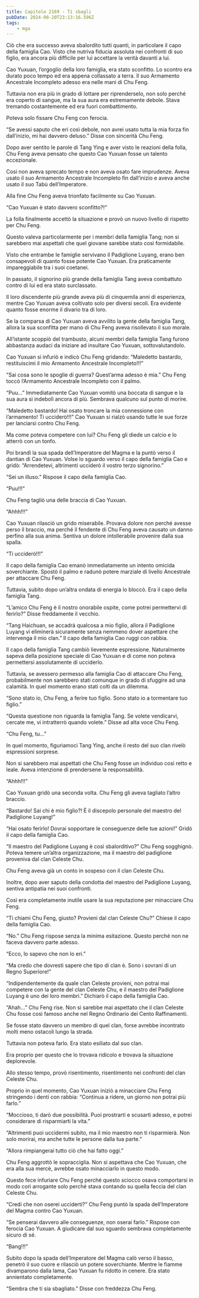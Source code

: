 ```yaml
---
title: Capitolo 2169 - Ti sbagli
pubDate: 2024-08-20T23:13:16.596Z
tags:
    - mga
---
```





Ciò che era successo aveva sbalordito tutti quanti, in particolare il capo della famiglia Cao. Visto che nutriva fiducia assoluta nei confronti di suo figlio, era ancora più difficile per lui accettare la verità davanti a lui.

Cao Yuxuan, l’orgoglio della loro famiglia, era stato sconfitto. Lo scontro era durato poco tempo ed era appena collassato a terra. Il suo Armamento Ancestrale Incompleto adesso era nelle mani di Chu Feng.


Tuttavia non era più in grado di lottare per riprenderselo, non solo perché era coperto di sangue, ma la sua aura era estremamente debole. Stava tremando costantemente ed era fuori combattimento.


Poteva solo fissare Chu Feng con ferocia.


“Se avessi saputo che eri così debole, non avrei usato tutta la mia forza fin dall’inizio, mi hai davvero deluso.” Disse con sincerità Chu Feng.


Dopo aver sentito le parole di Tang Ying e aver visto le reazioni della folla, Chu Feng aveva pensato che questo Cao Yuxuan fosse un talento eccezionale.

Così non aveva sprecato tempo e non aveva osato fare imprudenze. Aveva usato il suo Armamento Ancestrale Incompleto fin dall’inizio e aveva anche usato il suo Tabù dell’Imperatore.


Alla fine Chu Feng aveva trionfato facilmente su Cao Yuxuan.


“Cao Yuxuan è stato davvero sconfitto?!”


La folla finalmente accettò la situazione e provò un nuovo livello di rispetto per Chu Feng.


Questo valeva particolarmente per i membri della famiglia Tang; non si sarebbero mai aspettati che quel giovane sarebbe stato così formidabile.


Visto che entrambe le famiglie servivano il Padiglione Luyang, erano ben consapevoli di quanto fosse potente Cao Yuxuan. Era praticamente impareggiabile tra i suoi coetanei.


In passato, il signorino più grande della famiglia Tang aveva combattuto contro di lui ed era stato surclassato.


Il loro discendente più grande aveva più di cinquemila anni di esperienza, mentre Cao Yuxuan aveva coltivato solo per diversi secoli. Era evidente quanto fosse enorme il divario tra di loro.


Se la comparsa di Cao Yuxuan aveva avvilito la gente della famiglia Tang, allora la sua sconfitta per mano di Chu Feng aveva risollevato il suo morale.


All’istante scoppiò del trambusto, alcuni membri della famiglia Tang furono abbastanza audaci da iniziare ad insultare Cao Yuxuan, sottovalutandolo.


Cao Yuxuan si infuriò e indicò Chu Feng gridando: “Maledetto bastardo, restituiscimi il mio Armamento Ancestrale Incompleto!!!”


“Sai cosa sono le spoglie di guerra? Quest’arma adesso è mia.” Chu Feng toccò l’Armamento Ancestrale Incompleto con il palmo.


“Puu…” Immediatamente Cao Yuxuan vomitò una boccata di sangue e la sua aura si indebolì ancora di più. Sembrava qualcuno sul punto di morire.


“Maledetto bastardo! Hai osato troncare la mia connessione con l’armamento! Ti ucciderò!!!” Cao Yuxuan si rialzò usando tutte le sue forze per lanciarsi contro Chu Feng.


Ma come poteva competere con lui? Chu Feng gli diede un calcio e lo atterrò con un tonfo.


Poi brandì la sua spada dell’Imperatore del Magma e la puntò verso il dantian di Cao Yuxuan. Volse lo sguardo verso il capo della famiglia Cao e gridò: “Arrendetevi, altrimenti ucciderò il vostro terzo signorino.”


“Sei un illuso.” Rispose il capo della famiglia Cao.

“Puu!!!”


Chu Feng tagliò una delle braccia di Cao Yuxuan.

“Ahhh!!!”


Cao Yuxuan rilasciò un grido miserabile. Provava dolore non perché avesse perso il braccio, ma perché il fendente di Chu Feng aveva causato un danno perfino alla sua anima. Sentiva un dolore intollerabile provenire dalla sua spalla.

“Ti ucciderò!!!”


Il capo della famiglia Cao emanò immediatamente un intento omicida soverchiante. Spostò il palmo e radunò potere marziale di livello Ancestrale per attaccare Chu Feng.


Tuttavia, subito dopo un’altra ondata di energia lo bloccò. Era il capo della famiglia Tang.

“L’amico Chu Feng è il nostro onorabile ospite, come potrei permettervi di ferirlo?” Disse freddamente il vecchio.

“Tang Haichuan, se accadrà qualcosa a mio figlio, allora il Padiglione Luyang vi eliminerà sicuramente senza nemmeno dover aspettare che intervenga il mio clan.” Il capo della famiglia Cao ruggì con rabbia.


Il capo della famiglia Tang cambiò lievemente espressione. Naturalmente sapeva della posizione speciale di Cao Yuxuan e di come non poteva permettersi assolutamente di ucciderlo.


Tuttavia, se avessero permesso alla famiglia Cao di attaccare Chu Feng, probabilmente non sarebbero stati comunque in grado di sfuggire ad una calamità. In quel momento erano stati colti da un dilemma.


“Sono stato io, Chu Feng, a ferire tuo figlio. Sono stato io a tormentare tuo figlio.”


“Questa questione non riguarda la famiglia Tang. Se volete vendicarvi, cercate me, vi intratterrò quando volete.” Disse ad alta voce Chu Feng.


“Chu Feng, tu…”


In quel momento, figuriamoci Tang Ying, anche il resto del suo clan rivelò espressioni sorprese.


Non si sarebbero mai aspettati che Chu Feng fosse un individuo così retto e leale. Aveva intenzione di prendersene la responsabilità.

“Ahhh!!!”


Cao Yuxuan gridò una seconda volta. Chu Feng gli aveva tagliato l’altro braccio.

“Bastardo! Sai chi è mio figlio?! È il discepolo personale del maestro del Padiglione Luyang!”


“Hai osato ferirlo! Dovrai sopportare le conseguenze delle tue azioni!” Gridò il capo della famiglia Cao.


“Il maestro del Padiglione Luyang è così sbalorditivo?” Chu Feng sogghignò. Poteva temere un’altra organizzazione, ma il maestro del padiglione proveniva dal clan Celeste Chu.

Chu Feng aveva già un conto in sospeso con il clan Celeste Chu.


Inoltre, dopo aver saputo della condotta del maestro del Padiglione Luyang, sentiva antipatia nei suoi confronti.


Così era completamente inutile usare la sua reputazione per minacciare Chu Feng.


“Ti chiami Chu Feng, giusto? Provieni dal clan Celeste Chu?” Chiese il capo della famiglia Cao.


“No.” Chu Feng rispose senza la minima esitazione. Questo perché non ne faceva davvero parte adesso.

“Ecco, lo sapevo che non lo eri.”


“Ma credo che dovresti sapere che tipo di clan è. Sono i sovrani di un Regno Superiore!”


“Indipendentemente da quale clan Celeste provieni, non potrai mai competere con la gente del clan Celeste Chu, e il maestro del Padiglione Luyang è uno dei loro membri.” Dichiarò il capo della famiglia Cao.


“Ahah…” Chu Feng rise. Non si sarebbe mai aspettato che il clan Celeste Chu fosse così famoso anche nel Regno Ordinario dei Cento Raffinamenti.


Se fosse stato davvero un membro di quel clan, forse avrebbe incontrato molti meno ostacoli lungo la strada.


Tuttavia non poteva farlo. Era stato esiliato dal suo clan.


Era proprio per questo che lo trovava ridicolo e trovava la situazione deplorevole.


Allo stesso tempo, provò risentimento, risentimento nei confronti del clan Celeste Chu.


Proprio in quel momento, Cao Yuxuan iniziò a minacciare Chu Feng stringendo i denti con rabbia: “Continua a ridere, un giorno non potrai più farlo.”


“Moccioso, ti darò due possibilità. Puoi prostrarti e scusarti adesso, e potrei considerare di risparmiarti la vita.”


“Altrimenti puoi uccidermi subito, ma il mio maestro non ti risparmierà. Non solo morirai, ma anche tutte le persone dalla tua parte.”


“Allora rimpiangerai tutto ciò che hai fatto oggi.”


Chu Feng aggrottò le sopracciglia. Non si aspettava che Cao Yuxuan, che era alla sua mercè, avrebbe osato minacciarlo in questo modo.

Questo fece infuriare Chu Feng perché questo sciocco osava comportarsi in modo corì arrogante solo perché stava contando su quella feccia del clan Celeste Chu.


“Credi che non oserei ucciderti?” Chu Feng puntò la spada dell’Imperatore del Magma contro Cao Yuxuan.


“Se penserai davvero alle conseguenze, non oserai farlo.” Rispose con ferocia Cao Yuxuan. A giudicare dal suo sguardo sembrava completamente sicuro di sé.


“Bang!!!”


Subito dopo la spada dell’Imperatore del Magma calò verso il basso, penetrò il suo cuore e rilasciò un potere soverchiante. Mentre le fiamme divamparono dalla lama, Cao Yuxuan fu ridotto in cenere. Era stato annientato completamente.

“Sembra che ti sia sbagliato.” Disse con freddezza Chu Feng.

